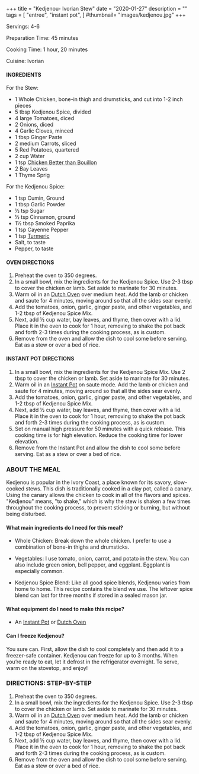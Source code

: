 +++
title = "Kedjenou- Ivorian Stew"
date = "2020-01-27"
description = ""
tags = [
    "entree",
    "instant pot",
]
#thumbnail= "images/kedjenou.jpg"
+++

Servings: 4-6 <!--more-->

Preparation Time: 45 minutes 

Cooking Time: 1 hour, 20 minutes 

Cuisine: Ivorian

#### INGREDIENTS 

For the Stew: 

* 1 Whole Chicken, bone-in thigh and drumsticks, and cut into 1-2 inch pieces 
* 5 tbsp Kedjenou Spice, divided
* 4 large Tomatoes, diced 
* 2 Onions, diced 
* 4 Garlic Cloves, minced 
* 1 tbsp Ginger Paste 
* 2 medium Carrots, sliced 
* 5 Red Potatoes, quartered 
* 2 cup Water
* 1 tsp [Chicken Better than Bouillon](https://amzn.to/3rR71VA)
* 2 Bay Leaves
* 1 Thyme Sprig

For the Kedjenou Spice: 

* 1 tsp Cumin, Ground 
* 1 tbsp Garlic Powder
* ½ tsp Sugar 
* ½ tsp Cinnamon, ground 
* 1½ tbsp Smoked Paprika 
* 1 tsp Cayenne Pepper 
* 1 tsp [Turmeric](https://amzn.to/3tpsxkL)
* Salt, to taste
* Pepper, to taste

#### OVEN DIRECTIONS 

1. Preheat the oven to 350 degrees. 
2. In a small bowl, mix the ingredients for the Kedjenou Spice. Use 2-3 tbsp to cover the chicken or lamb. Set aside to marinate for 30 minutes. 
3. Warm oil in an [Dutch Oven](https://amzn.to/3sgQtGK) over medium heat. Add the lamb or chicken and saute for 4 minutes, moving around so that all the sides sear evenly. 
4. Add the tomatoes, onion, garlic, ginger paste, and other vegetables, and 1-2 tbsp of Kedjenou Spice Mix. 
5. Next, add ½ cup water, bay leaves, and thyme, then cover with a lid. Place it in the oven to cook for 1 hour, removing to shake the pot back and forth 2-3 times during the cooking process, as is custom.   
6. Remove from the oven and allow the dish to cool some before serving. Eat as a stew or over a bed of rice. 

#### INSTANT POT DIRECTIONS 

1. In a small bowl, mix the ingredients for the Kedjenou Spice Mix. Use 2 tbsp to cover the chicken or lamb. Set aside to marinate for 30 minutes. 
2. Warm oil in an [Instant Pot](https://amzn.to/3qfNYCZ) on saute mode. Add the lamb or chicken and saute for 4 minutes, moving around so that all the sides sear evenly. 
3. Add the tomatoes, onion, garlic, ginger paste, and other vegetables, and 1-2 tbsp of Kedjenou Spice Mix.  
4. Next, add ½ cup water, bay leaves, and thyme, then cover with a lid. Place it in the oven to cook for 1 hour, removing to shake the pot back and forth 2-3 times during the cooking process, as is custom.  
5. Set on manual high pressure for 50 minutes with a quick release. This cooking time is for high elevation. Reduce the cooking time for lower elevation.
6. Remove from the Instant Pot and allow the dish to cool some before serving. Eat as a stew or over a bed of rice. 

### ABOUT THE MEAL

Kedjenou is popular in the Ivory Coast, a place known for its savory, slow-cooked stews. This dish is traditionally cooked in a clay pot, called a canary. Using the canary allows the chicken to cook in all of the flavors and spices. "Kedjenou" means, "to shake," which is why the stew is shaken a few times throughout the cooking process, to prevent sticking or burning, but without being disturbed. 

#### What main ingredients do I need for this meal?

* Whole Chicken: Break down the whole chicken. I prefer to use a combination of bone-in thighs and drumsticks.

* Vegetables: I use tomato, onion, carrot, and potato in the stew. You can also include green onion, bell pepper, and eggplant. Eggplant is especially common. 

* Kedjenou Spice Blend: Like all good spice blends, Kedjenou varies from home to home. This recipe contains the blend we use. The leftover spice blend can last for three months if stored in a sealed mason jar. 

#### What equipment do I need to make this recipe?

* An [Instant Pot](https://amzn.to/3qfNYCZ) or [Dutch Oven](https://amzn.to/3sgQtGK) 

#### Can I freeze Kedjenou?

You sure can. First, allow the dish to cool completely and then add it to a freezer-safe container. Kedjenou can freeze for up to 3 months. When you’re ready to eat, let it defrost in the refrigerator overnight. To serve, warm on the stovetop, and enjoy!

### DIRECTIONS: STEP-BY-STEP 

1. Preheat the oven to 350 degrees. 
2. In a small bowl, mix the ingredients for the Kedjenou Spice. Use 2-3 tbsp to cover the chicken or lamb. Set aside to marinate for 30 minutes. 
3. Warm oil in an [Dutch Oven](https://amzn.to/3sgQtGK) over medium heat. Add the lamb or chicken and saute for 4 minutes, moving around so that all the sides sear evenly. 
4. Add the tomatoes, onion, garlic, ginger paste, and other vegetables, and 1-2 tbsp of Kedjenou Spice Mix. 
5. Next, add ½ cup water, bay leaves, and thyme, then cover with a lid. Place it in the oven to cook for 1 hour, removing to shake the pot back and forth 2-3 times during the cooking process, as is custom.  
6. Remove from the oven and allow the dish to cool some before serving. Eat as a stew or over a bed of rice. 
